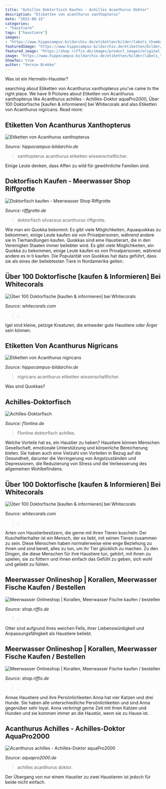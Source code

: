```yaml
---
title: "Achilles Doktorfisch Kaufen - Achilles Acanthurus Doktor"
description: "Etiketten von acanthurus xanthopterus"
date: "2022-08-15"
categories:
- "haustiere"
tags: ["haustiere"]
images:
- "https://www.hippocampus-bildarchiv.de/etiketten/bilder/labels_thumbs/15_Acanthurusnigricans.jpg"
featuredImage: "https://www.hippocampus-bildarchiv.de/etiketten/bilder/labels_thumbs/15_Acanthurusnigricans.jpg"
featured_image: "https://shop.riffix.de/images/product_images/original_images/IMG_0455.jpg"
image: "https://www.hippocampus-bildarchiv.de/etiketten/bilder/labels_thumbs/15_Acanthurusnigricans.jpg"
ShowToc: true
author: "Vernie Brekke"
---
```



Was ist ein Hermelin-Haustier?

	

		
searching about Etiketten von Acanthurus xanthopterus you've came to the right place. We have 9 Pictures about Etiketten von Acanthurus xanthopterus like Acanthurus achilles - Achilles-Doktor aquaPro2000, Über 100 Doktorfische [kaufen &amp; informieren] bei Whitecorals and also Etiketten von Acanthurus nigricans. Read more:
		
    
## Etiketten Von Acanthurus Xanthopterus

<img loading=lazy src="https://www.hippocampus-bildarchiv.de/etiketten/bilder/labels_thumbs/23_Acanthurusxanthopterus.jpg" onerror="this.onerror=null;this.src='https://tse3.mm.bing.net/th?id=OIP.Dz14YAqwYmM_hBryx-Bk1AAAAA&amp;pid=15.1';" alt="Etiketten von Acanthurus xanthopterus">

_Source: hippocampus-bildarchiv.de_

>xanthopterus acanthurus etiketten wissenschaftlicher. 

	

Einige Leute denken, dass Affen zu wild für gewöhnliche Familien sind.

    
## Doktorfisch Kaufen - Meerwasser Shop Riffgrotte

<img loading=lazy src="https://www.riffgrotte.de/media/catalog/product/cache/1/thumbnail/450x450/33799c82ca4ebbeadb673868cea0fce7/a/c/acanthurus_olivaceus_2.jpg" onerror="this.onerror=null;this.src='https://tse3.mm.bing.net/th?id=OIP.jFmk1Foc_1QT6cZ1FyqdwgAAAA&amp;pid=15.1';" alt="Doktorfisch kaufen - Meerwasser Shop Riffgrotte">

_Source: riffgrotte.de_

>doktorfisch olivaceus acanthurus riffgrotte. 

	

Wie man ein Quokka bekommt: Es gibt viele Möglichkeiten, Aquaquokkas zu bekommen, einige Leute kaufen sie von Privatpersonen, während andere sie in Tierhandlungen kaufen.
Quokkas sind eine Haustierart, die in den Vereinigten Staaten immer beliebter wird. Es gibt viele Möglichkeiten, ein Quokka zu bekommen, einige Leute kaufen es von Privatpersonen, während andere es in ti kaufen. Die Popularität von Quokkas hat dazu geführt, dass sie als eines der beliebtesten Tiere in Nordamerika gelten.

    
## Über 100 Doktorfische [kaufen &amp; Informieren] Bei Whitecorals

<img loading=lazy src="https://www.whitecorals.com/media/images/ewevelationsthumb/acanthurusachillesxnigricanshybridrare.jpg" onerror="this.onerror=null;this.src='https://tse3.mm.bing.net/th?id=OIP.wY3qY48D74ztOXWhWrW6rAHaE8&amp;pid=15.1';" alt="Über 100 Doktorfische [kaufen &amp; informieren] bei Whitecorals">

_Source: whitecorals.com_

>. 

	

Igel sind kleine, pelzige Kreaturen, die entweder gute Haustiere oder Ärger sein können.

    
## Etiketten Von Acanthurus Nigricans

<img loading=lazy src="https://www.hippocampus-bildarchiv.de/etiketten/bilder/labels_thumbs/15_Acanthurusnigricans.jpg" onerror="this.onerror=null;this.src='https://tse1.mm.bing.net/th?id=OIP.ABfhY8jRf2Ol_G_Y9b_OlwAAAA&amp;pid=15.1';" alt="Etiketten von Acanthurus nigricans">

_Source: hippocampus-bildarchiv.de_

>nigricans acanthurus etiketten wissenschaftlicher. 

	

Was sind Quokkas?

    
## Achilles-Doktorfisch

<img loading=lazy src="https://www0.f1online.de/preW/006445000/6445852.jpg" onerror="this.onerror=null;this.src='https://tse4.mm.bing.net/th?id=OIP.vhMHXHJTtk9dB76ln59QiQHaE_&amp;pid=15.1';" alt="Achilles-Doktorfisch">

_Source: f1online.de_

>f1online doktorfisch achilles. 

	

Welche Vorteile hat es, ein Haustier zu haben?
Haustiere können Menschen Gesellschaft, emotionale Unterstützung und körperliche Bereicherung bieten. Sie haben auch eine Vielzahl von Vorteilen in Bezug auf die Gesundheit, darunter die Verringerung von Angstzuständen und Depressionen, die Reduzierung von Stress und die Verbesserung des allgemeinen Wohlbefindens.

    
## Über 100 Doktorfische [kaufen &amp; Informieren] Bei Whitecorals

<img loading=lazy src="https://www.whitecorals.com/media/images/ewevelationsthumb/acanthurus-achilles-achilles-doktorfisch-kaufen.jpg" onerror="this.onerror=null;this.src='https://tse4.mm.bing.net/th?id=OIP.w3P1No8QkFS9AzOk_qIFkQHaE8&amp;pid=15.1';" alt="Über 100 Doktorfische [kaufen &amp; informieren] bei Whitecorals">

_Source: whitecorals.com_

>. 

	

Arten von Haustierbesitzern, die gerne mit ihren Tieren kuscheln:
Der Kuscheltierhalter ist ein Mensch, der es liebt, mit seinen Tieren zusammen zu sein. Diese Menschen haben normalerweise eine enge Beziehung zu ihnen und sind bereit, alles zu tun, um ihr Tier glücklich zu machen. Zu den Dingen, die diese Menschen für ihre Haustiere tun, gehört, mit ihnen zu spielen, sie zu füttern und ihnen einfach das Gefühl zu geben, sich wohl und geliebt zu fühlen.

    
## Meerwasser Onlineshop | Korallen, Meerwasser Fische Kaufen / Bestellen

<img loading=lazy src="https://shop.riffix.de/images/product_images/original_images/IMG_0455.jpg" onerror="this.onerror=null;this.src='https://tse4.mm.bing.net/th?id=OIP.DdqRURJcnP6l41QkENmGtAHaHa&amp;pid=15.1';" alt="Meerwasser Onlineshop | Korallen, Meerwasser Fische kaufen / bestellen">

_Source: shop.riffix.de_

>. 

	

Otter sind aufgrund ihres weichen Fells, ihrer Liebenswürdigkeit und Anpassungsfähigkeit als Haustiere beliebt.

    
## Meerwasser Onlineshop | Korallen, Meerwasser Fische Kaufen / Bestellen

<img loading=lazy src="https://shop.riffix.de/images/product_images/popup_images/IMG_0693.jpg" onerror="this.onerror=null;this.src='https://tse2.mm.bing.net/th?id=OIP.NqfiksMN3XkG4QUZrH-eogHaHa&amp;pid=15.1';" alt="Meerwasser Onlineshop | Korallen, Meerwasser Fische kaufen / bestellen">

_Source: shop.riffix.de_

>. 

	

Annas Haustiere und ihre Persönlichkeiten
Anna hat vier Katzen und drei Hunde. Sie haben alle unterschiedliche Persönlichkeiten und sind Anna gegenüber sehr loyal. Anna verbringt gerne Zeit mit ihren Katzen und Hunden und sie kommen immer an die Haustür, wenn sie zu Hause ist.

    
## Acanthurus Achilles - Achilles-Doktor AquaPro2000

<img loading=lazy src="https://www.aquapro2000.de/media/catalog/product/cache/1/image/1024x/c657acbaa43513bfcb392d597dba2b11/a/c/achilles2_1.jpg" onerror="this.onerror=null;this.src='https://tse3.mm.bing.net/th?id=OIP.0tOMEmkIPVbVQZByEWjp-AHaHa&amp;pid=15.1';" alt="Acanthurus achilles - Achilles-Doktor aquaPro2000">

_Source: aquapro2000.de_

>achilles acanthurus doktor. 

	

Der Übergang von nur einem Haustier zu zwei Haustieren ist jedoch für beide nicht einfach.

